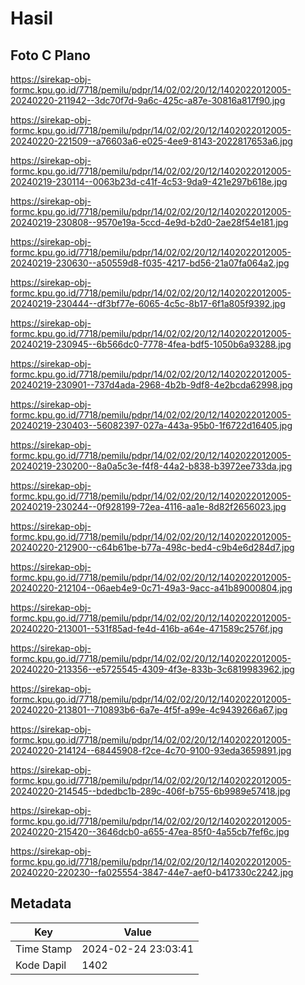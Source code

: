 # Hasil

## Foto C Plano

https://sirekap-obj-formc.kpu.go.id/7718/pemilu/pdpr/14/02/02/20/12/1402022012005-20240220-211942--3dc70f7d-9a6c-425c-a87e-30816a817f90.jpg

https://sirekap-obj-formc.kpu.go.id/7718/pemilu/pdpr/14/02/02/20/12/1402022012005-20240220-221509--a76603a6-e025-4ee9-8143-2022817653a6.jpg

https://sirekap-obj-formc.kpu.go.id/7718/pemilu/pdpr/14/02/02/20/12/1402022012005-20240219-230114--0063b23d-c41f-4c53-9da9-421e297b618e.jpg

https://sirekap-obj-formc.kpu.go.id/7718/pemilu/pdpr/14/02/02/20/12/1402022012005-20240219-230808--9570e19a-5ccd-4e9d-b2d0-2ae28f54e181.jpg

https://sirekap-obj-formc.kpu.go.id/7718/pemilu/pdpr/14/02/02/20/12/1402022012005-20240219-230630--a50559d8-f035-4217-bd56-21a07fa064a2.jpg

https://sirekap-obj-formc.kpu.go.id/7718/pemilu/pdpr/14/02/02/20/12/1402022012005-20240219-230444--df3bf77e-6065-4c5c-8b17-6f1a805f9392.jpg

https://sirekap-obj-formc.kpu.go.id/7718/pemilu/pdpr/14/02/02/20/12/1402022012005-20240219-230945--6b566dc0-7778-4fea-bdf5-1050b6a93288.jpg

https://sirekap-obj-formc.kpu.go.id/7718/pemilu/pdpr/14/02/02/20/12/1402022012005-20240219-230901--737d4ada-2968-4b2b-9df8-4e2bcda62998.jpg

https://sirekap-obj-formc.kpu.go.id/7718/pemilu/pdpr/14/02/02/20/12/1402022012005-20240219-230403--56082397-027a-443a-95b0-1f6722d16405.jpg

https://sirekap-obj-formc.kpu.go.id/7718/pemilu/pdpr/14/02/02/20/12/1402022012005-20240219-230200--8a0a5c3e-f4f8-44a2-b838-b3972ee733da.jpg

https://sirekap-obj-formc.kpu.go.id/7718/pemilu/pdpr/14/02/02/20/12/1402022012005-20240219-230244--0f928199-72ea-4116-aa1e-8d82f2656023.jpg

https://sirekap-obj-formc.kpu.go.id/7718/pemilu/pdpr/14/02/02/20/12/1402022012005-20240220-212900--c64b61be-b77a-498c-bed4-c9b4e6d284d7.jpg

https://sirekap-obj-formc.kpu.go.id/7718/pemilu/pdpr/14/02/02/20/12/1402022012005-20240220-212104--06aeb4e9-0c71-49a3-9acc-a41b89000804.jpg

https://sirekap-obj-formc.kpu.go.id/7718/pemilu/pdpr/14/02/02/20/12/1402022012005-20240220-213001--531f85ad-fe4d-416b-a64e-471589c2576f.jpg

https://sirekap-obj-formc.kpu.go.id/7718/pemilu/pdpr/14/02/02/20/12/1402022012005-20240220-213356--e5725545-4309-4f3e-833b-3c6819983962.jpg

https://sirekap-obj-formc.kpu.go.id/7718/pemilu/pdpr/14/02/02/20/12/1402022012005-20240220-213801--710893b6-6a7e-4f5f-a99e-4c9439266a67.jpg

https://sirekap-obj-formc.kpu.go.id/7718/pemilu/pdpr/14/02/02/20/12/1402022012005-20240220-214124--68445908-f2ce-4c70-9100-93eda3659891.jpg

https://sirekap-obj-formc.kpu.go.id/7718/pemilu/pdpr/14/02/02/20/12/1402022012005-20240220-214545--bdedbc1b-289c-406f-b755-6b9989e57418.jpg

https://sirekap-obj-formc.kpu.go.id/7718/pemilu/pdpr/14/02/02/20/12/1402022012005-20240220-215420--3646dcb0-a655-47ea-85f0-4a55cb7fef6c.jpg

https://sirekap-obj-formc.kpu.go.id/7718/pemilu/pdpr/14/02/02/20/12/1402022012005-20240220-220230--fa025554-3847-44e7-aef0-b417330c2242.jpg


## Metadata

| Key        | Value               |
| ---------- | ------------------- |
| Time Stamp | 2024-02-24 23:03:41 |
| Kode Dapil | 1402                |



